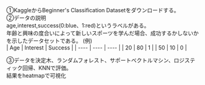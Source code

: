 ①KaggleからBeginner's Classification Datasetをダウンロードする。  
②データの説明  
age,interest,success(0:blue、1:red)というラベルがある。  
年齢と興味の度合いによって新しいスポーツを学んだ場合、成功するかしないかを示したデータセットである。
(例)  
|  Age  |  Interest  |  Success  |
| ---- | ---- | ---- |
|  20  |  80  | 1 |
|  50  |  10  | 0 |

③データを決定木、ランダムフォレスト、サポートベクトルマシン、ロジスティック回帰、KNNで評価。  
結果をheatmapで可視化
